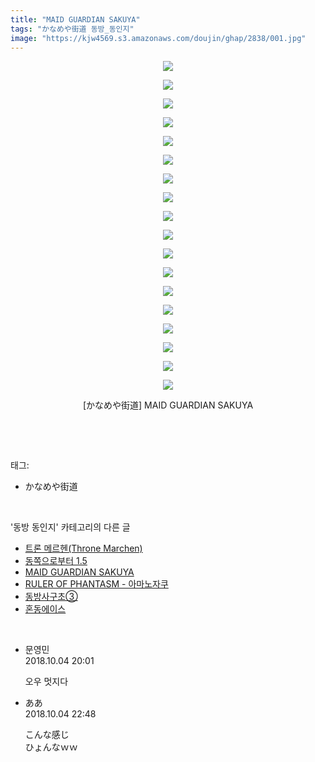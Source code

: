 ```yaml
---
title: "MAID GUARDIAN SAKUYA"
tags: "かなめや街道 동방_동인지"
image: "https://kjw4569.s3.amazonaws.com/doujin/ghap/2838/001.jpg"
---
```

<div class="article">
<p style="text-align: center; clear: none; float: none;"><img src="{{ site.imgserver3 }}/ghap/2838/001.jpg"/></p>
<p style="text-align: center; clear: none; float: none;"><img src="{{ site.imgserver3 }}/ghap/2838/002.jpg"/></p>
<p style="text-align: center; clear: none; float: none;"><img src="{{ site.imgserver3 }}/ghap/2838/003.jpg"/></p>
<p style="text-align: center; clear: none; float: none;"><img src="{{ site.imgserver3 }}/ghap/2838/004.jpg"/></p>
<p style="text-align: center; clear: none; float: none;"><img src="{{ site.imgserver3 }}/ghap/2838/005.jpg"/></p>
<p style="text-align: center; clear: none; float: none;"><img src="{{ site.imgserver3 }}/ghap/2838/006.jpg"/></p>
<p style="text-align: center; clear: none; float: none;"><img src="{{ site.imgserver3 }}/ghap/2838/007.jpg"/></p>
<p style="text-align: center; clear: none; float: none;"><img src="{{ site.imgserver3 }}/ghap/2838/008.jpg"/></p>
<p style="text-align: center; clear: none; float: none;"><img src="{{ site.imgserver3 }}/ghap/2838/009.jpg"/></p>
<p style="text-align: center; clear: none; float: none;"><img src="{{ site.imgserver3 }}/ghap/2838/010.jpg"/></p>
<p style="text-align: center; clear: none; float: none;"><img src="{{ site.imgserver3 }}/ghap/2838/011.jpg"/></p>
<p style="text-align: center; clear: none; float: none;"><img src="{{ site.imgserver3 }}/ghap/2838/012.jpg"/></p>
<p style="text-align: center; clear: none; float: none;"><img src="{{ site.imgserver3 }}/ghap/2838/013.jpg"/></p>
<p style="text-align: center; clear: none; float: none;"><img src="{{ site.imgserver3 }}/ghap/2838/014.jpg"/></p>
<p style="text-align: center; clear: none; float: none;"><img src="{{ site.imgserver3 }}/ghap/2838/015.jpg"/></p>
<p style="text-align: center; clear: none; float: none;"><img src="{{ site.imgserver3 }}/ghap/2838/016.jpg"/></p>
<p style="text-align: center; clear: none; float: none;"><img src="{{ site.imgserver3 }}/ghap/2838/017.jpg"/></p>
<p style="text-align: center; clear: none; float: none;"><img src="{{ site.imgserver3 }}/ghap/2838/018.jpg"/></p>
<p style="text-align: center; clear: none; float: none;">[かなめや街道] MAID GUARDIAN SAKUYA</p>
<p><br/></p>
</div><br/>
<div class="tagTrail">
<p>태그: </p>
<ul>
<li>かなめや街道</li>
</ul>
</div><br/>
<div class="another">
<p>'동방 동인지' 카테고리의 다른 글</p>
<ul>
<li><a href="/ghap_2840">트론 메르헨(Throne Marchen)</a></li>
<li><a href="/ghap_2839">동쪽으로부터 1.5</a></li>
<li><a href="/ghap_2838">MAID GUARDIAN SAKUYA</a></li>
<li><a href="/ghap_2837">RULER OF PHANTASM - 아마노자쿠</a></li>
<li><a href="/ghap_2836">동방사구초③</a></li>
<li><a href="/ghap_2835">혼동에이스</a></li>
</ul>
</div><br/>
<div class="cb_module cb_fluid">
<div class="cb_wrt cb_profile">
<div class="comment">
<ul>
<li class="cb_thumb_off" id="comment15345005">
<div class="cb_comment_area">
<div class="cb_info_area">
<div class="cb_section">
<span class="cb_nick_name">문영민</span>
</div>
<div class="cb_section">
<span class="cb_date">2018.10.04 20:01 </span>
</div>
</div>
<div class="cb_dsc_comment">
<p class="cb_dsc">
											오우 멋지다
										</p>
</div>
</div></li>
<li class="cb_thumb_off" id="comment15345077">
<div class="cb_comment_area">
<div class="cb_info_area">
<div class="cb_section">
<span class="cb_nick_name">ああ</span>
</div>
<div class="cb_section">
<span class="cb_date">2018.10.04 22:48 </span>
</div>
</div>
<div class="cb_dsc_comment">
<p class="cb_dsc">
											こんな感じ<br/>
ひょんなｗｗ
										</p>
</div>
</div></li>
</ul>
</div>
</div><!-- commentList close -->
</div><br/>
